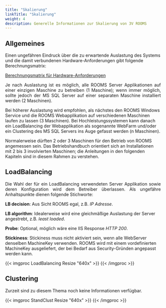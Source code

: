 ```yaml
---
title: "Skalierung"
linkTitle: "Skalierung"
weight: 4
description: Generelle Informationen zur Skalierung von 3V ROOMS
---
```

## Allgemeines

Einen ungefähren Eindruck über die zu erwartende Auslastung des Systems und die damit verbundenen Hardware-Anforderungen gibt folgende Berechnungsmatrix: </br>

<a href = "https://3volutions.atlassian.net/plugins/servlet/servicedesk/customer/confluence/shim/download/attachments/257130714/Berechnungsmatrix%20f%C3%BCr%20Hardware-Anforderungen.xlsx?version=5&modificationDate=1348047210144&cacheVersion=1&api=v2"> Berechnungsmatrix für Hardware-Anforderungen </a> </br>

<p align = "justify">
Je nach Auslastung ist es möglich, alle ROOMS Server Applikationen auf einer einzigen Maschine zu betreiben (1 Maschine); wenn immer möglich, sollte jedoch der MS SQL Server auf einer separaten Maschine installiert werden (2 Maschinen). </br>

Bei höherer Auslastung wird empfohlen, als nächstes den ROOMS Windows Service und die ROOMS Webapplikation auf verschiedenen Maschinen laufen zu lassen (3 Maschinen). Bei Hochleistungssystemen kann danach ein LoadBalancing der Webapplikation als sogenannte WebFarm und/oder ein Clustering des MS SQL Servers ins Auge gefasst werden (n Maschinen). </br>

Normalerweise dürften 2 oder 3 Maschinen für den Betrieb von ROOMS angemessen sein.
Das Betriebshandbuch orientiert sich an Installationen mit 2 bis 3 involvierten Maschinen; die Anleitungen in den folgenden Kapiteln sind in diesem Rahmen zu verstehen. </p>

## LoadBalancing

<p align = "justify">
Die Wahl der für ein LoadBalancing verwendeten Server Applikation sowie deren Konfiguration wird dem Betreiber überlassen. Als ungefähre Anhaltspunkte dienen folgende Stichworte:

<b>LB decision</b>: Aus Sicht ROOMS egal, z.B. <i>IP Adresse</i>.

<b>LB algorithm</b>: Idealerweise wird eine gleichmäßige Auslastung der Server angestrebt, z.B. <i>least loaded</i>.

<b>Probe</b>: Optional, möglich wäre eine IIS Response <i>HTTP 200</i>.

<b>Stickiness</b>: Stickiness muss nicht aktiviert sein, wenn alle WebServer denselben MachineKey verwenden. ROOMS wird mit einem vordefinierten MachineKey ausgeliefert, der bei Bedarf aus Security-Gründen angepasst werden kann. </p>

{{< imgproc LoadBalancing Resize "640x" >}} {{< /imgproc >}}

## Clustering

Zurzeit sind zu diesem Thema noch keine Informationen verfügbar.

{{< imgproc StandClust Resize "640x" >}} {{< /imgproc >}}
